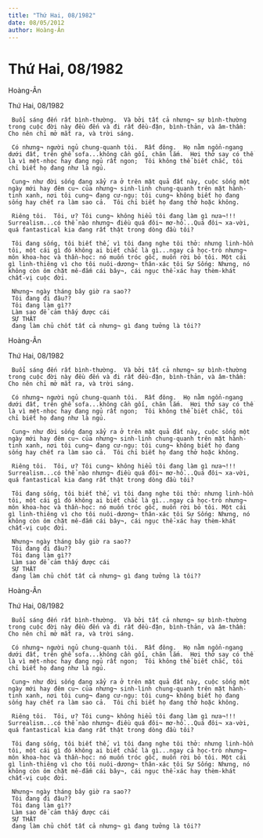 ```yaml
---
title: "Thứ Hai, 08/1982"
date: 08/05/2012
author: Hoàng-Ân
---
```


# Thứ Hai, 08/1982

Hoàng-Ân


Thứ Hai, 08/1982

     Buổi sáng đến rất bình-thường.  Và bởi tất cả nhưng¬ sự bình-thường trong cuộc đời này đều đến và đi rất đều-đặn, bình-thản, và âm-thầm:  Cho nên chỉ mở mắt ra, và trời sáng.

     Có nhưng¬ người ngủ chung-quanh tôi.  Rất đông.  Họ nằm ngổn-ngang dưới đất, trên ghế sofa...không cần gối, chăn lắm.  Hơi thở say có thể là vì mệt-nhọc hay đang ngủ rất ngon;  Tôi không thể biết chắc, tôi chỉ biết họ đang như là ngủ.

     Cung¬ như đời sống đang xẩy ra ở trên mặt quả đất này, cuộc sống một ngày mới hay đêm cu¬ của nhưng¬ sinh-linh chung-quanh trên mặt hành-tinh xanh, nơi tôi cung¬ đang cư-ngụ: tôi cung¬ không biết họ đang sống hay chết ra làm sao cả.  Tôi chỉ biết họ đang thở hoặc không.

     Riêng tôi.  Tôi, ư? Tôi cung¬ không hiểu tôi đang làm gì nưa¬!!!  Surrealism...có thể nào nhưng¬ điều quá đôi¬ mơ-hồ...Quá đôi¬ xa-vời, quá fantastical kia đang rất thật trong dòng đầu tôi?

     Tôi đang sống, tôi biết thế, vì tôi đang nghe tôi thở: nhưng linh-hồn tôi, một cái gì đó không ai biết chắc là gì...ngay cả học-trò nhưng¬ môn khoa-học và thần-học: nó muốn tróc gốc, muốn rời bỏ tôi. Một cái gì linh-thiêng vì cho tôi nuôi-dương¬ thân-xác tôi Sự Sống: Nhưng, nó không còn ôm chặt mê-đắm cái bây¬, cái ngục thể-xác hay thèm-khát chất-vị cuộc đời.

     Nhưng¬ ngày tháng bây giờ ra sao??
     Tôi đang đi đâu??
     Tôi đang làm gì??
     Làm sao để cảm thấy được cái
     SỰ THẬT
     đang làm chủ chốt tất cả nhưng¬ gì đang tưởng là tôi??

Hoàng-Ân


Thứ Hai, 08/1982

     Buổi sáng đến rất bình-thường.  Và bởi tất cả nhưng¬ sự bình-thường trong cuộc đời này đều đến và đi rất đều-đặn, bình-thản, và âm-thầm:  Cho nên chỉ mở mắt ra, và trời sáng.

     Có nhưng¬ người ngủ chung-quanh tôi.  Rất đông.  Họ nằm ngổn-ngang dưới đất, trên ghế sofa...không cần gối, chăn lắm.  Hơi thở say có thể là vì mệt-nhọc hay đang ngủ rất ngon;  Tôi không thể biết chắc, tôi chỉ biết họ đang như là ngủ.

     Cung¬ như đời sống đang xẩy ra ở trên mặt quả đất này, cuộc sống một ngày mới hay đêm cu¬ của nhưng¬ sinh-linh chung-quanh trên mặt hành-tinh xanh, nơi tôi cung¬ đang cư-ngụ: tôi cung¬ không biết họ đang sống hay chết ra làm sao cả.  Tôi chỉ biết họ đang thở hoặc không.

     Riêng tôi.  Tôi, ư? Tôi cung¬ không hiểu tôi đang làm gì nưa¬!!!  Surrealism...có thể nào nhưng¬ điều quá đôi¬ mơ-hồ...Quá đôi¬ xa-vời, quá fantastical kia đang rất thật trong dòng đầu tôi?

     Tôi đang sống, tôi biết thế, vì tôi đang nghe tôi thở: nhưng linh-hồn tôi, một cái gì đó không ai biết chắc là gì...ngay cả học-trò nhưng¬ môn khoa-học và thần-học: nó muốn tróc gốc, muốn rời bỏ tôi. Một cái gì linh-thiêng vì cho tôi nuôi-dương¬ thân-xác tôi Sự Sống: Nhưng, nó không còn ôm chặt mê-đắm cái bây¬, cái ngục thể-xác hay thèm-khát chất-vị cuộc đời.

     Nhưng¬ ngày tháng bây giờ ra sao??
     Tôi đang đi đâu??
     Tôi đang làm gì??
     Làm sao để cảm thấy được cái
     SỰ THẬT
     đang làm chủ chốt tất cả nhưng¬ gì đang tưởng là tôi??

Hoàng-Ân


Thứ Hai, 08/1982

     Buổi sáng đến rất bình-thường.  Và bởi tất cả nhưng¬ sự bình-thường trong cuộc đời này đều đến và đi rất đều-đặn, bình-thản, và âm-thầm:  Cho nên chỉ mở mắt ra, và trời sáng.

     Có nhưng¬ người ngủ chung-quanh tôi.  Rất đông.  Họ nằm ngổn-ngang dưới đất, trên ghế sofa...không cần gối, chăn lắm.  Hơi thở say có thể là vì mệt-nhọc hay đang ngủ rất ngon;  Tôi không thể biết chắc, tôi chỉ biết họ đang như là ngủ.

     Cung¬ như đời sống đang xẩy ra ở trên mặt quả đất này, cuộc sống một ngày mới hay đêm cu¬ của nhưng¬ sinh-linh chung-quanh trên mặt hành-tinh xanh, nơi tôi cung¬ đang cư-ngụ: tôi cung¬ không biết họ đang sống hay chết ra làm sao cả.  Tôi chỉ biết họ đang thở hoặc không.

     Riêng tôi.  Tôi, ư? Tôi cung¬ không hiểu tôi đang làm gì nưa¬!!!  Surrealism...có thể nào nhưng¬ điều quá đôi¬ mơ-hồ...Quá đôi¬ xa-vời, quá fantastical kia đang rất thật trong dòng đầu tôi?

     Tôi đang sống, tôi biết thế, vì tôi đang nghe tôi thở: nhưng linh-hồn tôi, một cái gì đó không ai biết chắc là gì...ngay cả học-trò nhưng¬ môn khoa-học và thần-học: nó muốn tróc gốc, muốn rời bỏ tôi. Một cái gì linh-thiêng vì cho tôi nuôi-dương¬ thân-xác tôi Sự Sống: Nhưng, nó không còn ôm chặt mê-đắm cái bây¬, cái ngục thể-xác hay thèm-khát chất-vị cuộc đời.

     Nhưng¬ ngày tháng bây giờ ra sao??
     Tôi đang đi đâu??
     Tôi đang làm gì??
     Làm sao để cảm thấy được cái
     SỰ THẬT
     đang làm chủ chốt tất cả nhưng¬ gì đang tưởng là tôi??

